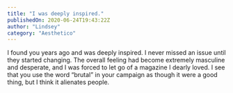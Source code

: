 ```yaml
---
title: "I was deeply inspired."
publishedOn: 2020-06-24T19:43:22Z
author: "Lindsey"
category: "Aesthetico"
---
```


I found you years ago and was deeply inspired. I never missed an issue until they started changing. The
overall feeling had become extremely masculine and desperate, and I was forced to let go of a magazine
I dearly loved. I see that you use the word “brutal” in your campaign as though it were a good thing, but I
think it alienates people.
